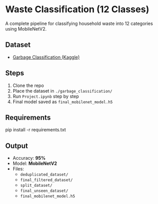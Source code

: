 # Waste Classification (12 Classes)

A complete pipeline for classifying household waste into 12 categories using MobileNetV2.

## Dataset
- [Garbage Classification (Kaggle)](https://www.kaggle.com/datasets/mostafaabla/garbage-classification)

## Steps
1. Clone the repo  
2. Place the dataset in `./garbage_classification/`  
3. Run `Project.ipynb` step by step  
4. Final model saved as `final_mobilenet_model.h5`

## Requirements
pip install -r requirements.txt

## Output
- Accuracy: **95%**
- Model: **MobileNetV2**
- Files:
  - `deduplicated_dataset/`
  - `final_filtered_dataset/`
  - `split_dataset/`
  - `final_unseen_dataset/`
  - `final_mobilenet_model.h5`
